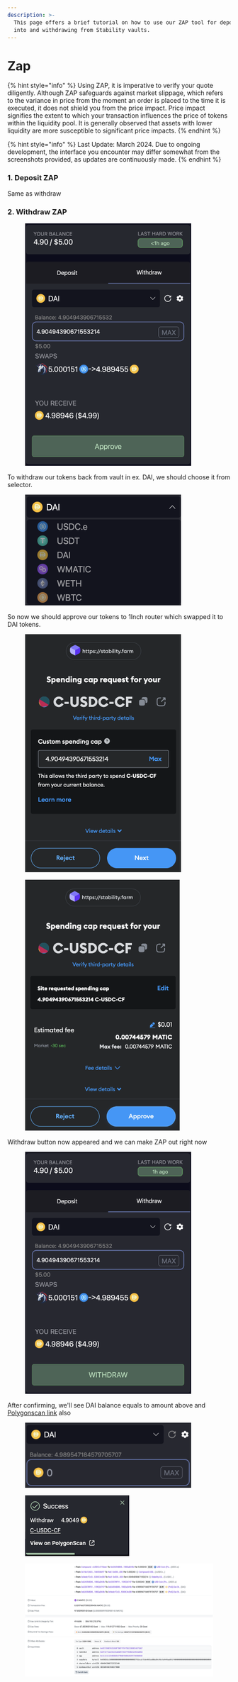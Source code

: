 ```yaml
---
description: >-
  This page offers a brief tutorial on how to use our ZAP tool for depositing
  into and withdrawing from Stability vaults.
---
```


# Zap

{% hint style="info" %}
Using ZAP, it is imperative to verify your quote diligently. Although ZAP safeguards against market slippage, which refers to the variance in price from the moment an order is placed to the time it is executed, it does not shield you from the price impact. Price impact signifies the extent to which your transaction influences the price of tokens within the liquidity pool. It is generally observed that assets with lower liquidity are more susceptible to significant price impacts.
{% endhint %}

{% hint style="info" %}
Last Update: March 2024. Due to ongoing development, the interface you encounter may differ somewhat from the screenshots provided, as updates are continuously made.
{% endhint %}

### 1. Deposit ZAP

Same as withdraw

### 2. Withdraw ZAP

<div align="left">

<figure><img src="../../.gitbook/assets/Screenshot 2024-03-08 at 17.46.21.png" alt="" width="375"><figcaption></figcaption></figure>

</div>

To withdraw our tokens back from vault in ex. DAI, we should choose it from selector.

<div align="left">

<figure><img src="../../.gitbook/assets/Screenshot 2024-03-08 at 17.49.17.png" alt="" width="352"><figcaption></figcaption></figure>

</div>

So now we should approve our tokens to 1Inch router which swapped it to DAI tokens.

<div align="left">

<figure><img src="../../.gitbook/assets/Screenshot 2024-03-08 at 17.52.44.png" alt="" width="352"><figcaption></figcaption></figure>

</div>

<div align="left">

<figure><img src="../../.gitbook/assets/Screenshot 2024-03-08 at 17.52.56.png" alt="" width="349"><figcaption></figcaption></figure>

</div>

Withdraw button now appeared and we can make ZAP out right now

<div align="left">

<figure><img src="../../.gitbook/assets/Screenshot 2024-03-08 at 17.55.24.png" alt="" width="375"><figcaption></figcaption></figure>

</div>

After confirming, we'll see DAI balance equals to amount above and [Polygonscan link](https://polygonscan.com/tx/0x0283acf823eeddeec3944fb409cfe0abd76971a7ab2cafde8bdcbc2b4dc7c4b8) also

<div align="left">

<figure><img src="../../.gitbook/assets/Screenshot 2024-03-08 at 18.00.30.png" alt="" width="375"><figcaption></figcaption></figure>

</div>

<div align="left">

<figure><img src="../../.gitbook/assets/Screenshot 2024-03-08 at 17.57.59.png" alt="" width="235"><figcaption></figcaption></figure>

</div>

<figure><img src="../../.gitbook/assets/Screenshot 2024-03-08 at 17.58.57.png" alt=""><figcaption></figcaption></figure>
